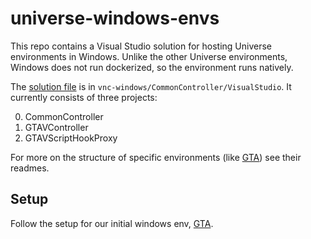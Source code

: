 # universe-windows-envs

This repo contains a Visual Studio solution for hosting Universe environments in Windows. Unlike the other Universe environments, Windows does not run dockerized, so the environment runs natively. 

The [solution file](vnc-windows/CommonController/VisualStudio) is in `vnc-windows/CommonController/VisualStudio`. It currently consists of three projects:

0. CommonController
0. GTAVController
0. GTAVScriptHookProxy

For more on the structure of specific environments (like [GTA](vnc-gtav/README.md#structure)) see their readmes.

## Setup
Follow the setup for our initial windows env, [GTA](vnc-gtav/README.md).
